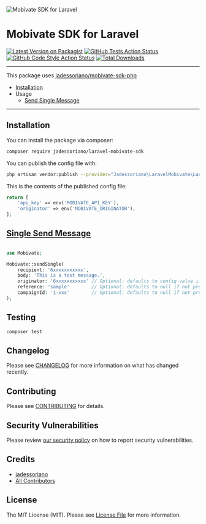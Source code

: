 ![Mobivate SDK for Laravel](https://github.com/user-attachments/assets/4dfd52ed-5406-4493-b56c-895cf44d430b)

# Mobivate SDK for Laravel

[![Latest Version on Packagist](https://img.shields.io/packagist/v/jadessoriano/laravel-mobivate-sdk.svg?style=flat-square)](https://packagist.org/packages/jadessoriano/laravel-mobivate-sdk)
[![GitHub Tests Action Status](https://img.shields.io/github/actions/workflow/status/jadessoriano/laravel-mobivate-sdk/run-tests.yml?branch=main&label=tests&style=flat-square)](https://github.com/jadessoriano/laravel-mobivate-sdk/actions?query=workflow%3Arun-tests+branch%3Amain)
[![GitHub Code Style Action Status](https://img.shields.io/github/actions/workflow/status/jadessoriano/laravel-mobivate-sdk/fix-php-code-style-issues.yml?branch=main&label=code%20style&style=flat-square)](https://github.com/jadessoriano/laravel-mobivate-sdk/actions?query=workflow%3A"Fix+PHP+code+style+issues"+branch%3Amain)
[![Total Downloads](https://img.shields.io/packagist/dt/jadessoriano/laravel-mobivate-sdk.svg?style=flat-square)](https://packagist.org/packages/jadessoriano/laravel-mobivate-sdk)
<!--delete-->
---
This package uses [jadessoriano/mobivate-sdk-php](https://github.com/jadessoriano/mobivate-sdk-php)

- [Installation](#installation)
- Usage
    - [Send Single Message](#single-send-message)
---
<!--/delete-->


## Installation

You can install the package via composer:

```bash
composer require jadessoriano/laravel-mobivate-sdk
```

You can publish the config file with:

```bash
php artisan vendor:publish --provider="Jadessoriano\LaravelMobivate\LaravelMobivateServiceProvider" --tag="mobivate-sdk-config"
```

This is the contents of the published config file:

```php
return [
    'api_key' => env('MOBIVATE_API_KEY'),
    'originator' => env('MOBIVATE_ORIGINATOR'),
];
```

## [Single Send Message](https://wiki.mobivatebulksms.com/use-cases/send-single-sms-message)

```php

use Mobivate;

Mobivate::sendSingle(
    recipient: '6xxxxxxxxxxx',
    body: 'This is a test message.',
    originator: '6xxxxxxxxxxx' // Optional: defaults to config value if not provided
    reference: 'sample'        // Optional: defaults to null if not provided
    campaignId: '1-xxx'        // Optional: defaults to null if not provided 
);

```

## Testing

```bash
composer test
```

## Changelog

Please see [CHANGELOG](CHANGELOG.md) for more information on what has changed recently.

## Contributing

Please see [CONTRIBUTING](CONTRIBUTING.md) for details.

## Security Vulnerabilities

Please review [our security policy](../../security/policy) on how to report security vulnerabilities.

## Credits

- [jadessoriano](https://github.com/jadessoriano)
- [All Contributors](../../contributors)

## License

The MIT License (MIT). Please see [License File](LICENSE.md) for more information.
